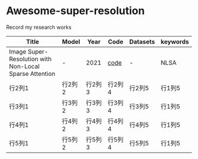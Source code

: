 Awesome-super-resolution
=========
Record my research works

| Title | Model | Year | Code | Datasets |keywords|
| --- | --- | --- | --- | --- |--- |
| Image Super-Resolution with Non-Local Sparse Attention | - | 2021 |  <a href="https://github.com/HarukiYqM/Non-Local-Sparse-Attention">code</a>| - |NLSA |
| 行2列1 | 行2列2 | 行2列3 | 行2列4 | 行2列5 |行1列5 |
| 行3列1 | 行3列2 | 行3列3 | 行3列4 | 行3列5 |行1列5 |
| 行4列1 | 行4列2 | 行4列3 | 行4列4 | 行4列5 |行1列5 |
| 行5列1 | 行5列2 | 行5列3 | 行5列4 | 行5列5 |行1列5 |
